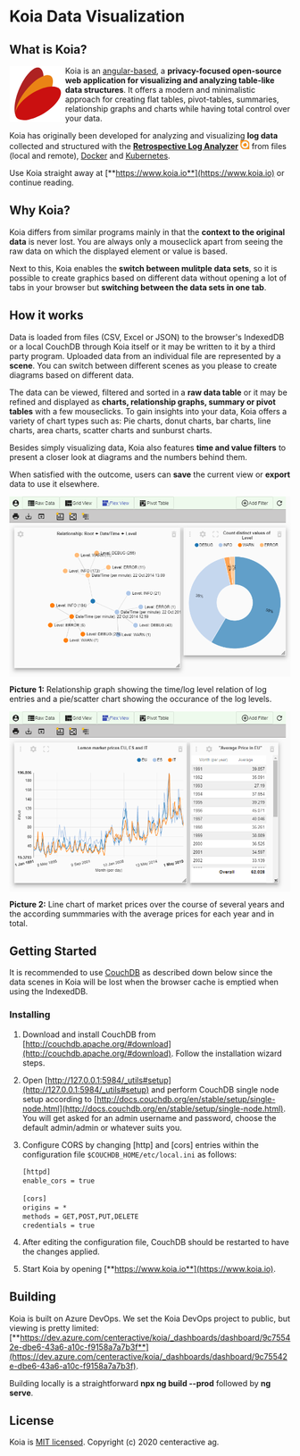 # Koia Data Visualization

## What is Koia?

<img align="left" src="./doc/koialogo.png">

Koia is an [angular-based](https://angular.io/), a **privacy-focused open-source web application for visualizing and analyzing table-like data structures**. It offers a modern and minimalistic approach for creating flat tables, pivot-tables, summaries, relationship graphs and charts while having total control over your data.

Koia has originally been developed for analyzing and visualizing **log data** collected and structured with the [**Retrospective Log Analyzer**](https://retrospective.centeractive.com/)
![alt text](./doc/retrospective.png "Retrospective Log Analyzer") from files (local and remote), [Docker](https://www.docker.com/) and [Kubernetes](https://kubernetes.io/).

Use Koia straight away at [**https://www.koia.io**](https://www.koia.io) or continue reading.

## Why Koia?

Koia differs from similar programs mainly in that the **context to the original data** is never lost. You are always only a mouseclick apart from seeing the raw data on which the displayed element or value is based.

Next to this, Koia enables the **switch between mulitple data sets**, so it is possible to create graphics based on different data without opening a lot of tabs in your browser but **switching between the data sets in one tab**.

## How it works

Data is loaded from files (CSV, Excel or JSON) to the browser's IndexedDB or a local CouchDB through Koia itself or it may be written to it by a third party program. Uploaded data from an individual file are represented by a **scene**. You can switch between different scenes as you please to create diagrams based on different data.

The data can be viewed, filtered and sorted in a **raw data table** or it may be refined and displayed as **charts, relationship graphs, summary or pivot tables** with a few mouseclicks. To gain insights into your data, Koia offers a variety of chart types such as: Pie charts, donut charts, bar charts, line charts, area charts, scatter charts and sunburst charts.

Besides simply visualizing data, Koia also features **time and value filters** to present a closer look at diagrams and the numbers behind them.

 When satisfied with the outcome, users can **save** the current view or **export** data to use it elsewhere.

 <img align="center" src="./doc/lemon_marketprice.png">

 **Picture 1:** Relationship graph showing the time/log level relation of log entries and a pie/scatter chart showing the occurance of the log levels.

 <img align="center" src="./doc/log_levels.png">

 **Picture 2:** Line chart of market prices over the course of several years and the according summmaries with the average prices for each year and in total.

## Getting Started

It is recommended to use [CouchDB](http://couchdb.apache.org/) as described down below since the data scenes in Koia will be lost when the browser cache is emptied when using the IndexedDB.

### Installing

1. Download and install CouchDB from [http://couchdb.apache.org/#download](http://couchdb.apache.org/#download). Follow the installation wizard steps.
2. Open [http://127.0.0.1:5984/_utils#setup](http://127.0.0.1:5984/_utils#setup) and perform CouchDB single node setup according to [http://docs.couchdb.org/en/stable/setup/single-node.html](http://docs.couchdb.org/en/stable/setup/single-node.html). You will get asked for an admin username and password, choose the default admin/admin or whatever suits you.
3. Configure CORS by changing [http] and [cors] entries within the configuration file `$COUCHDB_HOME/etc/local.ini` as follows:

   ```text
   [httpd]
   enable_cors = true

   [cors]
   origins = *
   methods = GET,POST,PUT,DELETE
   credentials = true
   ```

4. After editing the configuration file, CouchDB should be restarted to have the changes applied.
5. Start Koia by opening [**https://www.koia.io**](https://www.koia.io).


## Building
Koia is built on Azure DevOps. We set the Koia DevOps project to public, but viewing is pretty limited: [**https://dev.azure.com/centeractive/koia/_dashboards/dashboard/9c75542e-dbe6-43a6-a10c-f9158a7a7b3f**](https://dev.azure.com/centeractive/koia/_dashboards/dashboard/9c75542e-dbe6-43a6-a10c-f9158a7a7b3f).

Building locally is a straightforward **npx ng build --prod** followed by **ng serve**.

## License

Koia is [MIT licensed](LICENSE). Copyright (c) 2020 centeractive ag.
